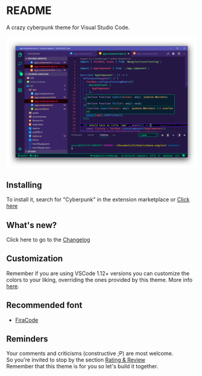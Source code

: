 # README
A crazy cyberpunk theme for Visual Studio Code.

![Code Screenshot](/assets/preview.png?raw=true "Code Screenshot")

## Installing

To install it, search for "Cyberpunk" in the extension marketplace or [Click here](https://marketplace.visualstudio.com/items?itemName=max-SS.cyberpunk)

## What's new?

Click here to go to the [Changelog](https://github.com/max-SS/cyberpunk/blob/master/CHANGELOG.md)

## Customization

Remember if you are using VSCode 1.12+ versions you can customize the colors to your liking, overriding the ones provided by this theme. More info [here](https://code.visualstudio.com/docs/getstarted/theme-color-reference).

## Recommended font

- [FiraCode](https://github.com/tonsky/FiraCode)

## Reminders 

Your comments and criticisms (constructive ;P) are most welcome.  
So you're invited to stop by the section [Rating & Review](https://marketplace.visualstudio.com/items?itemName=max-SS.cyberpunk#review-details)  
Remember that this theme is for you so let's build it together.
